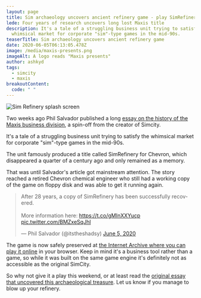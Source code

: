 ```yaml
---
layout: page
title: Sim archaeology uncovers ancient refinery game - play SimRefinery online
lede: Four years of research uncovers long lost Maxis title
description: It's a tale of a struggling business unit trying to satisfy the
  whimsical market for corporate "sim"-type games in the mid-90s.
teaserTitle: Sim archaeology uncovers ancient refinery game
date: 2020-06-05T06:13:05.478Z
image: /media/maxis-presents.png
imageAlt: A logo reads "Maxis presents"
author: ashkyd
tags:
  - simcity
  - maxis
breakoutContent:
  code: " "
---
```

<img class="alignright" src="/media/sim-refinery.png" alt="Sim Refinery splash screen" />

Two weeks ago Phil Salvador published a long [essay on the history of the Maxis business division](https://obscuritory.com/sim/when-simcity-got-serious/), a spin-off from the creator of Simcity.

It's a tale of a struggling business unit trying to satisfy the whimsical market for corporate "sim"-type games in the mid-90s. 

The unit famously produced a title called SimRefinery for Chevron, which disappeared a quarter of a century ago and only remained as a memory.

That was until Salvador's article got mainstream attention. The story reached a retired Chevron chemical engineer who still had a working copy of the game on floppy disk and was able to get it running again.

<blockquote class="twitter-tweet" data-dnt="true"><p lang="en" dir="ltr">After 28 years, a copy of SimRefinery has been successfully recovered.<br><br>More information here: <a href="https://t.co/gMInXXYucp">https://t.co/gMInXXYucp</a> <a href="https://t.co/BMZxeSqJhl">pic.twitter.com/BMZxeSqJhl</a></p>&mdash; Phil Salvador (@itstheshadsy) <a href="https://twitter.com/itstheshadsy/status/1268755952838348800?ref_src=twsrc%5Etfw">June 5, 2020</a></blockquote>

The game is now safely preserved at [the Internet Archive where you can play it online](https://archive.org/details/simrefinery) in your browser. Keep in mind it's a business tool rather than a game, so while it was built on the same game engine it's definitely not as accessible as the original SimCity.

So why not give it a play this weekend, or at least read the [original essay that uncovered this archaeological treasure](https://obscuritory.com/sim/when-simcity-got-serious/). Let us know if you manage to blow up your refinery.
